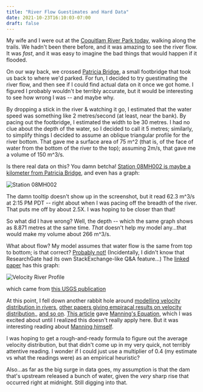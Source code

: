 ```yaml
---
title: "River Flow Guestimates and Hard Data"
date: 2021-10-23T16:10:03-07:00
draft: false
---
```


My wife and I were out at the [Coquitlam River Park today][0], walking
along the trails.  We hadn't been there before, and it was amazing to
see the river flow.  It was _fast_, and it was easy to imagine the bad
things that would happen if it flooded.

On our way back, we crossed [Patricia Bridge][1], a small footbridge
that took us back to where we'd parked.  For fun, I decided to try
guestimating the river flow, and then see if I could find actual data
on it once we got home.  I figured I probably wouldn't be terribly
accurate, but it would be interesting to see how wrong I was -- and
maybe why.

By dropping a stick in the river & watching it go, I estimated that
the water speed was something like 2 metres/second (at least, near the
bank).  By pacing out the footbridge, I estimated the width to be 30
metres.  I had no clue about the depth of the water, so I decided to
call it 5 metres; similarly, to simplify things I decided to assume an
oblique triangular profile for the river bottom.  That gave me a
surface area of 75 m^2 (that is, of the face of water from the bottom of
the river to the top); assuming 2m/s, that gave me a volume of 150
m^3/s.

Is there real data on this?  You damn betcha! [Station 08MH002 is
maybe a kilometer from Patricia Bridge][2], and even has a graph:

![Station 08MH002][3]

The damn tooltip doesn't show up in the screenshot, but it read 62.3
m^3/s at 2:15 PM PDT -- right about when I was pacing off the breadth of
the river.  That puts me off by about 2.5X.  I was hoping to be closer
than that!

So what did I have wrong?  Well, the depth -- which the same graph
shows as 8.871 metres at the same time.  *That* doesn't help my model
any...that would make my volume about 266 m^3/s.

What about flow?  My model assumes that water flow is the same from
top to bottom; is that correct?  [Probably not!][4] (Incidentally, I
didn't know that ResearchGate had its own StackExchange-like Q&A
feature...)  The [linked paper][5] has this graph:

![Velocity River Profile][6]

which came from [this USGS publication][13]

At this point, I fell down another rabbit hole around [modelling
velocity distribution in rivers][7], [other papers giving empiracal
results on velocity distribution,][8], [and so on][9].  [This
article][10] gave [Manning's Equation][11], which I was excited about
until I realized this doesn't really apply here.  But it was
interesting reading about [Manning himself][12].

I was hoping to get a rough-and-ready formula to figure out the
average velocity distribution, but that didn't come up in my very
quick, not terribly attentive reading.  I wonder if I could just use a
multiplier of 0.4 (my estimate vs what the readings were) as an
empirical heuristic?

Also...as far as the big surge in data goes, my assumption is that the
dam that's upstream released a bunch of water, given the *very* sharp
rise that occurred right at midnight.  Still digging into that.


[0]: https://en.wikipedia.org/wiki/Coquitlam_River
[1]: https://www.openstreetmap.org/way/35394846#map=16/49.2751/-122.7700
[2]: https://wateroffice.ec.gc.ca/report/real_time_e.html?stn=08MH002
[3]: 08MH002_graph.png
[4]: https://www.researchgate.net/post/Does-the-max-velocity-always-occur-at-the-water-surface
[5]: https://www.researchgate.net/publication/4011652_Complete_velocity_distribution_in_river_cross-sections_measured_by_acoustic_instruments
[6]: VelocityRiverProfile.jpg
[7]: https://www.tandfonline.com/doi/pdf/10.1080/00288330.1997.9516754
[8]: https://www.e3s-conferences.org/articles/e3sconf/pdf/2018/15/e3sconf_riverflow2018_06015.pdf
[9]: https://earthscience.stackexchange.com/questions/15194/rivers-how-to-calculate-maximum-velocity-from-average-velocity-in-a-cross-sect
[10]: http://www.fsl.orst.edu/geowater/FX3/help/8_Hydraulic_Reference/Manning_s_Equation.htm
[11]: https://en.wikipedia.org/wiki/Manning_formula
[12]: https://en.wikipedia.org/wiki/Robert_Manning_(engineer)
[13]: https://pubs.usgs.gov/sir/2006/5226/
